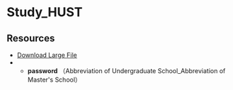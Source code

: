 # Study_HUST

## Resources
- [Download Large File](https://1drv.ms/f/s!AobYuK0YONwHgQ45hgNNf-PHfNpD?e=aVtp16)
- - **password** （Abbreviation of Undergraduate School_Abbreviation of Master's School）

